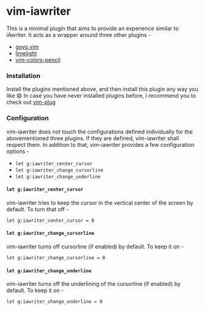 # vim-iawriter
This is a minimal plugin that aims to provide an experience similar to iAwriter. It acts as a wrapper around three other plugins -
* [goyo.vim](https://github.com/junegunn/goyo.vim)
* [limelight](https://github.com/junegunn/limelight.vim)
* [vim-colors-pencil](https://github.com/reedes/vim-colors-pencil)

### Installation
Install the plugins mentioned above, and then install this plugin any way you like :smile:
In case you have never installed plugins before, I recommend you to check out [vim-plug](https://github.com/junegunn/vim-plug)

### Configuration
vim-iawriter does not touch the configurations defined individually for the abovementioned three plugins. If they are defined, vim-iawriter shall respect them.
In addition to that, vim-iawriter provides a few configuration options -
* `let g:iawriter_center_cursor`
* `let g:iawriter_change_cursorline`
* `let g:iawriter_change_underline`

#### `let g:iawriter_center_cursor`
vim-iawriter tries to keep the cursor in the vertical center of the screen by default. To turn that off -
```
let g:iawriter_center_cursor = 0
```

#### `let g:iawriter_change_cursorline`
vim-iawriter turns off cursorline (if enabled) by default. To keep it on -
```
let g:iawriter_change_cursorline = 0
```

#### `let g:iawriter_change_underline`
vim-iawriter turns off the underlining of the cursorline (if enabled) by default. To keep it on -
```
let g:iawriter_change_underline = 0
```
